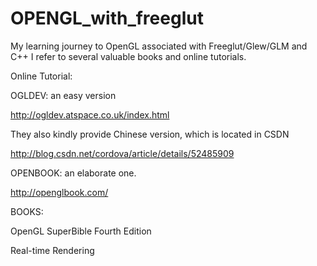 # OPENGL_with_freeglut

My learning journey to OpenGL associated with Freeglut/Glew/GLM and C++
I refer to several valuable books and online tutorials.

Online Tutorial:

OGLDEV: an easy version

http://ogldev.atspace.co.uk/index.html

They also kindly provide Chinese version, which is located in CSDN

http://blog.csdn.net/cordova/article/details/52485909

OPENBOOK: an elaborate one.

http://openglbook.com/

BOOKS:

OpenGL SuperBible Fourth Edition

Real-time Rendering
